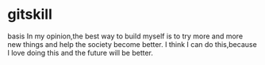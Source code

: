 # gitskill
basis
In my opinion,the best way to build myself is to try more and more new things and help the society become better.
I think I can do this,because I love doing this and the future will be better.
